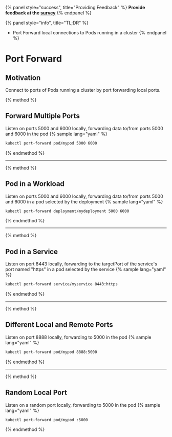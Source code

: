 {% panel style="success", title="Providing Feedback" %}
**Provide feedback at the [survey](https://www.surveymonkey.com/r/JH35X82)**
{% endpanel %}

{% panel style="info", title="TL;DR" %}
- Port Forward local connections to Pods running in a cluster 
{% endpanel %}

# Port Forward

## Motivation

Connect to ports of Pods running a cluster by port forwarding local ports.

{% method %}
## Forward Multiple Ports

Listen on ports 5000 and 6000 locally, forwarding data to/from ports 5000 and 6000 in the pod
{% sample lang="yaml" %}

```bash
kubectl port-forward pod/mypod 5000 6000
```

{% endmethod %}

---

{% method %}
## Pod in a Workload

Listen on ports 5000 and 6000 locally, forwarding data to/from ports 5000 and 6000 in a pod selected by the
deployment
{% sample lang="yaml" %}

```bash
kubectl port-forward deployment/mydeployment 5000 6000
```

{% endmethod %}

---

{% method %}
## Pod in a Service

Listen on port 8443 locally, forwarding to the targetPort of the service's port named "https" in a pod selected by the service
{% sample lang="yaml" %}

```bash
kubectl port-forward service/myservice 8443:https
```

{% endmethod %}

---

{% method %}
## Different Local and Remote Ports

Listen on port 8888 locally, forwarding to 5000 in the pod
{% sample lang="yaml" %}

```bash
kubectl port-forward pod/mypod 8888:5000
```

{% endmethod %}

---

{% method %}
## Random Local Port

Listen on a random port locally, forwarding to 5000 in the pod
{% sample lang="yaml" %}

```bash
kubectl port-forward pod/mypod :5000
```

{% endmethod %}
